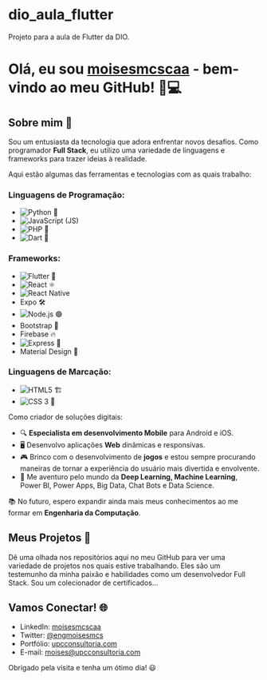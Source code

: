 # dio_aula_flutter
 Projeto para a aula de Flutter da DIO.

# Olá, eu sou [moisesmcscaa](https://github.com/moisesmcscaa) - bem-vindo ao meu GitHub! 🚀💻

## Sobre mim 📖
Sou um entusiasta da tecnologia que adora enfrentar novos desafios. Como programador **Full Stack**, eu utilizo uma variedade de linguagens e frameworks para trazer ideias à realidade.

Aqui estão algumas das ferramentas e tecnologias com as quais trabalho:

### Linguagens de Programação:
- ![Python 🐍](https://img.shields.io/badge/Python-000?style=for-the-badge&logo=python)
- ![JavaScript (JS)](https://img.shields.io/badge/JavaScript-000?style=for-the-badge&logo=javascript)
- ![PHP 🐘](https://img.shields.io/badge/PHP-777BB4?logo=php&logoColor=white&style=for-the-badge)
- ![Dart 🎯](https://dart.dev/assets/img/logo/logo-white-text.svg)

### Frameworks:
- ![Flutter 🦋](https://storage.googleapis.com/cms-storage-bucket/ec64036b4eacc9f3fd73.svg)
- ![React ⚛️](https://img.shields.io/badge/React-20232A?logo=react&logoColor=61DAFB&style=for-the-badge)
- ![React Native](https://img.shields.io/badge/React_Native-20232A?logo=react&logoColor=61DAFB&style=for-the-badge)
- Expo 🛠️
- ![Node.js 🟢](https://img.shields.io/badge/Node.js-43853D?logo=node.js&logoColor=white&style=for-the-badge)
- Bootstrap 🌟
- Firebase 🔥
- ![Express 🚂](https://img.shields.io/badge/Express.js-404D59?style=for-the-badge)
- Material Design 🎨

### Linguagens de Marcação:
- ![HTML5 🏗](https://img.shields.io/badge/HTML5-000?style=for-the-badge&logo=html5)
- ![CSS 3 🎨](https://img.shields.io/badge/CSS-239120?logo=css3&logoColor=white&style=for-the-badge)

Como criador de soluções digitais:

- 🔍 **Especialista em desenvolvimento Mobile** para Android e iOS.
- 🖥️ Desenvolvo aplicações **Web** dinâmicas e responsivas.
- 🎮 Brinco com o desenvolvimento de **jogos** e estou sempre procurando maneiras de tornar a experiência do usuário mais divertida e envolvente.
- 🧠 Me aventuro pelo mundo da **Deep Learning, Machine Learning**, Power BI, Power Apps, Big Data, Chat Bots e Data Science.

📚 No futuro, espero expandir ainda mais meus conhecimentos ao me formar em **Engenharia da Computação**.

## Meus Projetos 💼
Dê uma olhada nos repositórios aqui no meu GitHub para ver uma variedade de projetos nos quais estive trabalhando. Eles são um testemunho da minha paixão e habilidades como um desenvolvedor Full Stack. Sou um colecionador de certificados...

## Vamos Conectar! 🌐

- LinkedIn: [moisesmcscaa](https://www.linkedin.com/in/moisesmcscaa/)
- Twitter: [@engmoisesmcs](https://twitter.com/engmoisesmcs)
- Portfólio: [upcconsultoria.com](https://upcconsultoria.com/)
- E-mail: [moises@upcconsultoria.com](mailto:moises@upcconsultoria.com)

Obrigado pela visita e tenha um ótimo dia! 😃